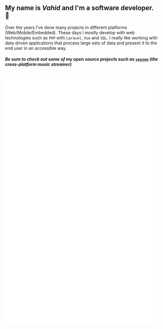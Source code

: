 ## My name is ***Vahid*** and I'm a software developer. 🐾

Over the years I've done many projects in different platforms (Web/Mobile/Embedded). These days I mostly develop with web technologies such as `PHP` with `Laravel`, `Vue` and `SQL`. I really like working with data driven applications that process large sets of data and present it to the end user in an accessible way.

##### Be sure to check out some of my open source projects such as [`veezee`](https://github.com/veezee-music) (the cross-platform music streamer)

![Metrics](https://raw.githubusercontent.com/vsg24/vsg24/master/github-metrics.svg)
